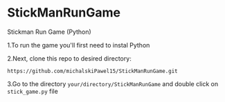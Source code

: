 # StickManRunGame
Stickman Run Game (Python)

1.To run the game you'll first need to instal Python

2.Next, clone this repo to desired directory:

```https://github.com/michalskiPawel15/StickManRunGame.git```

3.Go to the directory `your/directory/StickManRunGame` and double click on `stick_game.py` file
